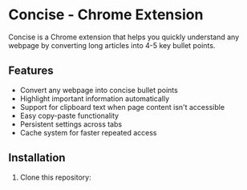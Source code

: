 # Concise - Chrome Extension

Concise is a Chrome extension that helps you quickly understand any webpage by converting long articles into 4-5 key bullet points.

## Features

- Convert any webpage into concise bullet points
- Highlight important information automatically
- Support for clipboard text when page content isn't accessible
- Easy copy-paste functionality
- Persistent settings across tabs
- Cache system for faster repeated access

## Installation

1. Clone this repository: 